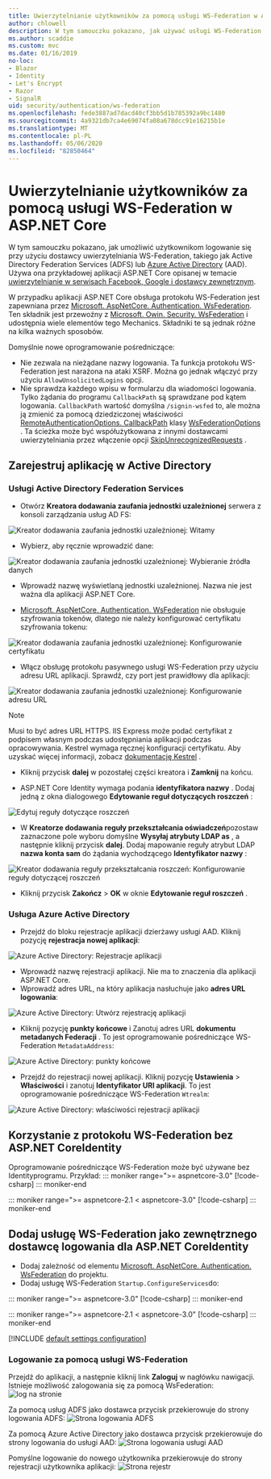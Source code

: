 ```yaml
---
title: Uwierzytelnianie użytkowników za pomocą usługi WS-Federation w ASP.NET Core
author: chlowell
description: W tym samouczku pokazano, jak używać usługi WS-Federation w aplikacji ASP.NET Core.
ms.author: scaddie
ms.custom: mvc
ms.date: 01/16/2019
no-loc:
- Blazor
- Identity
- Let's Encrypt
- Razor
- SignalR
uid: security/authentication/ws-federation
ms.openlocfilehash: fede3887ad7dacd40cf3bb5d1b785392a9bc1480
ms.sourcegitcommit: 4a9321db7ca4e69074fa08a678dcc91e16215b1e
ms.translationtype: MT
ms.contentlocale: pl-PL
ms.lasthandoff: 05/06/2020
ms.locfileid: "82850464"
---
```

# <a name="authenticate-users-with-ws-federation-in-aspnet-core"></a>Uwierzytelnianie użytkowników za pomocą usługi WS-Federation w ASP.NET Core

W tym samouczku pokazano, jak umożliwić użytkownikom logowanie się przy użyciu dostawcy uwierzytelniania WS-Federation, takiego jak Active Directory Federation Services (ADFS) lub [Azure Active Directory](/azure/active-directory/) (AAD). Używa ona przykładowej aplikacji ASP.NET Core opisanej w temacie [uwierzytelnianie w serwisach Facebook, Google i dostawcy zewnętrznym](xref:security/authentication/social/index).

W przypadku aplikacji ASP.NET Core obsługa protokołu WS-Federation jest zapewniana przez [Microsoft. AspNetCore. Authentication. WsFederation](https://www.nuget.org/packages/Microsoft.AspNetCore.Authentication.WsFederation). Ten składnik jest przewoźny z [Microsoft. Owin. Security. WsFederation](https://www.nuget.org/packages/Microsoft.Owin.Security.WsFederation) i udostępnia wiele elementów tego Mechanics. Składniki te są jednak różne na kilka ważnych sposobów.

Domyślnie nowe oprogramowanie pośredniczące:

* Nie zezwala na nieżądane nazwy logowania. Ta funkcja protokołu WS-Federation jest narażona na ataki XSRF. Można go jednak włączyć przy użyciu `AllowUnsolicitedLogins` opcji.
* Nie sprawdza każdego wpisu w formularzu dla wiadomości logowania. Tylko żądania do programu `CallbackPath` są sprawdzane pod kątem logowania. `CallbackPath` wartość domyślna `/signin-wsfed` to, ale można ją zmienić za pomocą dziedziczonej właściwości [RemoteAuthenticationOptions. CallbackPath](/dotnet/api/microsoft.aspnetcore.authentication.remoteauthenticationoptions.callbackpath) klasy [WsFederationOptions](/dotnet/api/microsoft.aspnetcore.authentication.wsfederation.wsfederationoptions) . Ta ścieżka może być współużytkowana z innymi dostawcami uwierzytelniania przez włączenie opcji [SkipUnrecognizedRequests](/dotnet/api/microsoft.aspnetcore.authentication.wsfederation.wsfederationoptions.skipunrecognizedrequests) .

## <a name="register-the-app-with-active-directory"></a>Zarejestruj aplikację w Active Directory

### <a name="active-directory-federation-services"></a>Usługi Active Directory Federation Services

* Otwórz **Kreatora dodawania zaufania jednostki uzależnionej** serwera z konsoli zarządzania usług AD FS:

![Kreator dodawania zaufania jednostki uzależnionej: Witamy](ws-federation/_static/AdfsAddTrust.png)

* Wybierz, aby ręcznie wprowadzić dane:

![Kreator dodawania zaufania jednostki uzależnionej: Wybieranie źródła danych](ws-federation/_static/AdfsSelectDataSource.png)

* Wprowadź nazwę wyświetlaną jednostki uzależnionej. Nazwa nie jest ważna dla aplikacji ASP.NET Core.

* [Microsoft. AspNetCore. Authentication. WsFederation](https://www.nuget.org/packages/Microsoft.AspNetCore.Authentication.WsFederation) nie obsługuje szyfrowania tokenów, dlatego nie należy konfigurować certyfikatu szyfrowania tokenu:

![Kreator dodawania zaufania jednostki uzależnionej: Konfigurowanie certyfikatu](ws-federation/_static/AdfsConfigureCert.png)

* Włącz obsługę protokołu pasywnego usługi WS-Federation przy użyciu adresu URL aplikacji. Sprawdź, czy port jest prawidłowy dla aplikacji:

![Kreator dodawania zaufania jednostki uzależnionej: Konfigurowanie adresu URL](ws-federation/_static/AdfsConfigureUrl.png)

> [!NOTE]
> Musi to być adres URL HTTPS. IIS Express może podać certyfikat z podpisem własnym podczas udostępniania aplikacji podczas opracowywania. Kestrel wymaga ręcznej konfiguracji certyfikatu. Aby uzyskać więcej informacji, zobacz [dokumentację Kestrel](xref:fundamentals/servers/kestrel) .

* Kliknij przycisk **dalej** w pozostałej części kreatora i **Zamknij** na końcu.

* ASP.NET Core Identity wymaga podania **identyfikatora nazwy** . Dodaj jedną z okna dialogowego **Edytowanie reguł dotyczących roszczeń** :

![Edytuj reguły dotyczące roszczeń](ws-federation/_static/EditClaimRules.png)

* W **Kreatorze dodawania reguły przekształcania oświadczeń**pozostaw zaznaczone pole wyboru domyślne **Wysyłaj atrybuty LDAP as** , a następnie kliknij przycisk **dalej**. Dodaj mapowanie reguły atrybut LDAP **nazwa konta sam** do żądania wychodzącego **Identyfikator nazwy** :

![Kreator dodawania reguły przekształcania roszczeń: Konfigurowanie reguły dotyczącej roszczeń](ws-federation/_static/AddTransformClaimRule.png)

* Kliknij przycisk **Zakończ** > **OK** w oknie **Edytowanie reguł roszczeń** .

### <a name="azure-active-directory"></a>Usługa Azure Active Directory

* Przejdź do bloku rejestracje aplikacji dzierżawy usługi AAD. Kliknij pozycję **rejestracja nowej aplikacji**:

![Azure Active Directory: Rejestracje aplikacji](ws-federation/_static/AadNewAppRegistration.png)

* Wprowadź nazwę rejestracji aplikacji. Nie ma to znaczenia dla aplikacji ASP.NET Core.
* Wprowadź adres URL, na który aplikacja nasłuchuje jako **adres URL logowania**:

![Azure Active Directory: Utwórz rejestrację aplikacji](ws-federation/_static/AadCreateAppRegistration.png)

* Kliknij pozycję **punkty końcowe** i Zanotuj adres URL **dokumentu metadanych Federacji** . To jest oprogramowanie pośredniczące WS-Federation `MetadataAddress`:

![Azure Active Directory: punkty końcowe](ws-federation/_static/AadFederationMetadataDocument.png)

* Przejdź do rejestracji nowej aplikacji. Kliknij pozycję **Ustawienia** > **Właściwości** i zanotuj **Identyfikator URI aplikacji**. To jest oprogramowanie pośredniczące WS-Federation `Wtrealm`:

![Azure Active Directory: właściwości rejestracji aplikacji](ws-federation/_static/AadAppIdUri.png)

## <a name="use-ws-federation-without-aspnet-core-identity"></a>Korzystanie z protokołu WS-Federation bez ASP.NET CoreIdentity

Oprogramowanie pośredniczące WS-Federation może być używane bez Identityprogramu. Przykład:
::: moniker range=">= aspnetcore-3.0"
[!code-csharp[](ws-federation/samples/StartupNon31.cs?name=snippet)]
::: moniker-end

::: moniker range=">= aspnetcore-2.1 < aspnetcore-3.0"
[!code-csharp[](ws-federation/samples/StartupNon21.cs?name=snippet)]
::: moniker-end

## <a name="add-ws-federation-as-an-external-login-provider-for-aspnet-core-identity"></a>Dodaj usługę WS-Federation jako zewnętrznego dostawcę logowania dla ASP.NET CoreIdentity

* Dodaj zależność od elementu [Microsoft. AspNetCore. Authentication. WsFederation](https://www.nuget.org/packages/Microsoft.AspNetCore.Authentication.WsFederation) do projektu.
* Dodaj usługę WS-Federation `Startup.ConfigureServices`do:

::: moniker range=">= aspnetcore-3.0"
[!code-csharp[](ws-federation/samples/Startup31.cs?name=snippet)]
::: moniker-end

::: moniker range=">= aspnetcore-2.1 < aspnetcore-3.0"
[!code-csharp[](ws-federation/samples/Startup21.cs?name=snippet)]
::: moniker-end

[!INCLUDE [default settings configuration](social/includes/default-settings.md)]

### <a name="log-in-with-ws-federation"></a>Logowanie za pomocą usługi WS-Federation

Przejdź do aplikacji, a następnie kliknij link **Zaloguj** w nagłówku nawigacji. Istnieje możliwość zalogowania się za pomocą WsFederation: ![log na stronie](ws-federation/_static/WsFederationButton.png)

Za pomocą usług ADFS jako dostawca przycisk przekierowuje do strony logowania ADFS: ![Strona logowania ADFS](ws-federation/_static/AdfsLoginPage.png)

Za pomocą Azure Active Directory jako dostawca przycisk przekierowuje do strony logowania do usługi AAD: ![Strona logowania usługi AAD](ws-federation/_static/AadSignIn.png)

Pomyślne logowanie do nowego użytkownika przekierowuje do strony rejestracji użytkownika aplikacji: ![Strona rejestr](ws-federation/_static/Register.png)

